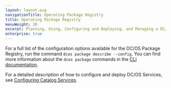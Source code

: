 ```yaml
---
layout: layout.pug
navigationTitle: Operating Package Registry
title: Operating Package Registry
menuWeight: 30
excerpt: Planning, Using, Configuring and Deploying, and Managing a DC/OS Package Registry
enterprise: true
---
```

For a full list of the configuration options available for the DC/OS Package Registry, run the command `dcos package describe --config`. You can find more information about the `dcos package` commands in the [CLI documentation](/1.13/cli/command-reference/dcos-package/).

For a detailed description of how to configure and deploy DC/OS Services, see [Configuring Catalog Services](/1.13/deploying-services/config-universe-service/).
